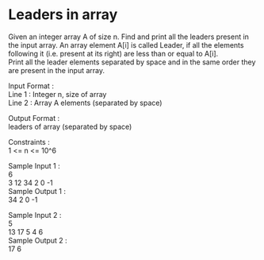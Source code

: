 # Leaders in array




Given an integer array A of size n. Find and print all the leaders present in the input array. An array element A[i] is called Leader, if all the elements following it (i.e. present at its right) are less than or equal to A[i].           
Print all the leader elements separated by space and in the same order they are present in the input array.            

Input Format :     
Line 1 : Integer n, size of array     
Line 2 : Array A elements (separated by space)        

Output Format :       
 leaders of array (separated by space)       
 
Constraints :    
1 <= n <= 10^6        

Sample Input 1 :     
6       
3 12 34 2 0 -1      
Sample Output 1 :        
34 2 0 -1         

Sample Input 2 :       
5       
13 17 5 4 6     
Sample Output 2 :        
17 6     
